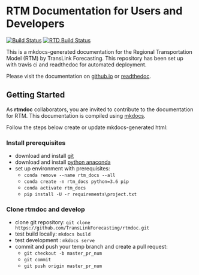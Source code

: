 # RTM Documentation for Users and Developers

[![Build Status](https://travis-ci.com/TransLinkForecasting/rtmdoc.svg?branch=master)](https://travis-ci.com/TransLinkForecasting/rtmdoc)
[![RTD Build Status](https://readthedocs.org/projects/rtm/badge/?version=latest&style=flat)](https://readthedocs.org/projects/rtm)

This is a mkdocs-generated documentation for the Regional Transportation Model (RTM) by TransLink Forecasting. This repository has been set up with travis ci and readthedoc for automated deployment.

Please visit the documentation on [github.io](https://translinkforecasting.github.io/rtmdoc) or [readthedoc](https://rtm.readthedocs.io).

## Getting Started

As **rtmdoc** collaborators, you are invited to contribute to the documentation for RTM. This documentation is compiled using [mkdocs](https://www.mkdocs.org/).

Follow the steps below create or update mkdocs-generated html:

### Install prerequisites

* download and install [git](https://git-scm.com/downloads)
* download and install [python anaconda](https://www.anaconda.com/distribution/)
* set up environment with prerequisites:
   * `conda remove --name rtm_docs --all`
   * `conda create -n rtm_docs python=3.6 pip`
   * `conda activate rtm_docs`
   * `pip install -U -r requirements\project.txt`

### Clone rtmdoc and develop

* clone git repository: `git clone https://github.com/TransLinkForecasting/rtmdoc.git`
* test build locally: `mkdocs build`
* test development : `mkdocs serve`
* commit and push your temp branch and create a pull request:
   * `git checkout -b master_pr_num`
   * `git commit`
   * `git push origin master_pr_num`
